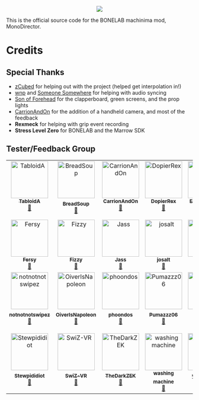 <p align="center">
  <img src="https://i.imgur.com/5XrPOnQ.png" />
</p>

This is the official source code for the BONELAB machinima mod, MonoDirector.

# Credits

## Special Thanks
- [zCubed](https://github.com/zCubed3) for helping out with the project (helped get interpolation in!)
- [wnp](https://github.com/wnp78) and [Someone Somewhere](https://github.com/someonesomewheredev) for helping with audio syncing
- [Son of Forehead](https://github.com/SonOfForehead) for the clapperboard, green screens, and the prop lights
- [CarrionAndOn](https://github.com/CarrionAndOn) for the addition of a handheld camera, and most of the feedback
- **Rexmeck** for helping with grip event recording
- **Stress Level Zero** for BONELAB and the Marrow SDK

## Tester/Feedback Group
<table>
  <tbody>
    <tr>
      <td align="center" valign="top" width="14.28%"><a href="https://github.com/Acerocks22"><img src="https://avatars.githubusercontent.com/u/4953770?v=4?s=100" width="100px;" alt="TabloidA"/><br /><sub><b>TabloidA</b></sub></a><br /><a href="https://github.com/Not-Enough-Photons/MonoDirector/issues?q=author%3AAcerocks22" title="Bug reports">🐛</a></td>
      <td align="center" valign="top" width="14.28%"><a href="https://github.com/BreadSoup"><img src="https://avatars.githubusercontent.com/u/79678268?v=4?s=100" width="100px;" alt="BreadSoup"/><b><sub><b>BreadSoup</b></sub></a><br /><a href="https://github.com/Not-Enough-Photons/MonoDirector/issues?q=author%3ABreadSoup" title="Bug reports">🐛</a></td>
      <td align="center" valign="top" width="14.28%"><a href="https://github.com/CarrionAndOn"><img src="https://avatars.githubusercontent.com/u/30084485?v=4?s=100" width="100px;" alt="CarrionAndOn"/><br /><sub><b>CarrionAndOn</b></sub></a><br /><a href="https://github.com/Not-Enough-Photons/MonoDirector/issues?q=author%3ACarrionAndOn" title="Bug reports">🐛</a></td>
      <td align="center" valign="top" width="14.28%"><a href="https://github.com/coldboiddcddd "><img src="https://avatars.githubusercontent.com/u/131008472?v=4?s=100" width="100px;" alt="DopierRex"/><br /><sub><b>DopierRex</b></sub></a><br /><a href="https://github.com/Not-Enough-Photons/MonoDirector/issues?q=author%3Acoldboiddcddd " title="Bug reports">🐛</a></td>
      <td align="center" valign="top" width="14.28%"><a href="https://github.com/D2Lx0wse"><img src="https://avatars.githubusercontent.com/u/92229936?v=4?s=100" width="100px;" alt="Everything on Arm"/><br /><sub><b>Everything on Arm</b></sub></a><br /><a href="https://github.com/Not-Enough-Photons/MonoDirector/issues?q=author%3AD2Lx0wse" title="Bug reports">🐛</a></td>
      <td align="center" valign="top" width="14.28%"><a href="https://github.com/dreamkitties"><img src="https://avatars.githubusercontent.com/u/132848532?v=4?s=100" width="100px;" alt="dreamkitties"/><br /><sub><b>dreamkitties</b></sub></a><br /><a href="https://github.com/Not-Enough-Photons/MonoDirector/issues?q=author%3Adreamkitties" title="Bug reports">🐛</a></td>
    </tr>
    <tr>
      <td align="center" valign="top" width="14.28%"><a href="https://github.com/FersyVR"><img src="https://avatars.githubusercontent.com/u/52735241?v=4?s=100" width="100px;" alt="Fersy"/><br /><sub><b>Fersy</b></sub></a><br /><a href="https://github.com/Not-Enough-Photons/MonoDirector/issues?q=author%3AFersyVR" title="Bug reports">🐛</a></td>
      <td align="center" valign="top" width="14.28%"><a href="https://github.com/Fizzyhex"><img src="https://avatars.githubusercontent.com/u/21183059?v=4?s=100" width="100px;" alt="Fizzy"/><br /><sub><b>Fizzy</b></sub></a><br /><a href="https://github.com/Not-Enough-Photons/MonoDirector/issues?q=author%3AFizzyhex" title="Bug reports">🐛</a></td>
      <td align="center" valign="top" width="14.28%"><a href="https://github.com/Jass3k"><img src="https://avatars.githubusercontent.com/u/133503198?v=4?s=100" width="100px;" alt="Jass"/><br /><sub><b>Jass</b></sub></a><br /><a href="https://github.com/Not-Enough-Photons/MonoDirector/issues?q=author%3AJass3k" title="Bug reports">🐛</a></td>
      <td align="center" valign="top" width="14.28%"><a href="https://github.com/josalt"><img src="https://avatars.githubusercontent.com/u/35170179?v=4?s=100" width="100px;" alt="josalt"/><br /><sub><b>josalt</b></sub></a><br /><a href="https://github.com/Not-Enough-Photons/MonoDirector/issues?q=author%3Ajosalt" title="Bug reports">🐛</a></td>
      <td align="center" valign="top" width="14.28%"><a href="https://github.com/Koniving"><img src="https://avatars.githubusercontent.com/u/18667806?v=4?s=100" width="100px;" alt="Koniving"/><br /><sub><b>Koniving</b></sub></a><br /><a href="https://github.com/Not-Enough-Photons/MonoDirector/issues?q=author%3AKoniving" title="Bug reports">🐛</a></td>
      <td align="center" valign="top" width="14.28%"><a href="https://github.com/MrBugo"><img src="https://avatars.githubusercontent.com/u/132851459?v=4?s=100" width="100px;" alt="MrBugo"/><br /><sub><b>MrBugo</b></sub></a><br /><a href="https://github.com/Not-Enough-Photons/MonoDirector/issues?q=author%3AMrBugo" title="Bug reports">🐛</a></td>
    </tr>
    <tr>
      <td align="center" valign="top" width="14.28%"><a href="https://github.com/notnotnotswipez"><img src="https://avatars.githubusercontent.com/u/13337586?v=4?s=100" width="100px;" alt="notnotnotswipez"/><b><sub><b>notnotnotswipez</b></sub></a><br /><a href="https://github.com/Not-Enough-Photons/MonoDirector/issues?q=author%3Anotnotnotswipez" title="Bug reports">🐛</a></td>
      <td align="center" valign="top" width="14.28%"><a href="https://github.com/OiverIsNapoleon"><img src="https://avatars.githubusercontent.com/u/132877507?v=4?s=100" width="100px;" alt="OiverIsNapoleon"/><b><sub><b>OiverIsNapoleon</b></sub></a><br /><a href="https://github.com/Not-Enough-Photons/MonoDirector/issues?q=author%3AOiverIsNapoleon" title="Bug reports">🐛</a></td>
      <td align="center" valign="top" width="14.28%"><a href="https://github.com/phoondos"><img src="https://avatars.githubusercontent.com/u/37457857?v=4?s=100" width="100px;" alt="phoondos"/><b><sub><b>phoondos</b></sub></a><br /><a href="https://github.com/Not-Enough-Photons/MonoDirector/issues?q=author%3Aphoondos" title="Bug reports">🐛</a></td>
      <td align="center" valign="top" width="14.28%"><a href="https://github.com/Pumazzz06"><img src="https://avatars.githubusercontent.com/u/132848657?v=4?s=100" width="100px;" alt="Pumazzz06"/><b><sub><b>Pumazzz06</b></sub></a><br /><a href="https://github.com/Not-Enough-Photons/MonoDirector/issues?q=author%3APumazzz06" title="Bug reports">🐛</a></td>
      <td align="center" valign="top" width="14.28%"><a href="https://github.com/SonOfForehead"><img src="https://avatars.githubusercontent.com/u/114877261?v=4?s=100" width="100px;" alt="Son of Forehead"/><b><sub><b>Son of Forehead</b></sub></a><br /><a href="https://github.com/Not-Enough-Photons/MonoDirector/issues?q=author%3ASonOfForehead" title="Bug reports">🐛</a></td>
      <td align="center" valign="top" width="14.28%"><a href="https://github.com/stayxlol"><img src="https://avatars.githubusercontent.com/u/106104730?v=4?s=100" width="100px;" alt="stayxlol"/><b><sub><b>stayxlol</b></sub></a><br /><a href="https://github.com/Not-Enough-Photons/MonoDirector/issues?q=author%3Astayxlol" title="Bug reports">🐛</a></td>
    </tr>
    <tr>
      <td align="center" valign="top" width="14.28%"><a href="https://github.com/Stewpididiot"><img src="https://avatars.githubusercontent.com/u/132130059?v=4?s=100" width="100px;" alt="Stewpididiot"/><b><sub><b>Stewpididiot</b></sub></a><br /><a href="https://github.com/Not-Enough-Photons/MonoDirector/issues?q=author%3AStewpididiot" title="Bug reports">🐛</a></td>
      <td align="center" valign="top" width="14.28%"><a href="https://github.com/SwiZ-VR"><img src="https://avatars.githubusercontent.com/u/124513376?v=4?s=100" width="100px;" alt="SwiZ-VR"/><b><sub><b>SwiZ-VR</b></sub></a><br /><a href="https://github.com/Not-Enough-Photons/MonoDirector/issues?q=author%3ASwiZ-VR" title="Bug reports">🐛</a></td>
      <td align="center" valign="top" width="14.28%"><a href="https://github.com/TheDarkZEK"><img src="https://avatars.githubusercontent.com/u/131480613?v=4?s=100" width="100px;" alt="TheDarkZEK"/><b><sub><b>TheDarkZEK</b></sub></a><br /><a href="https://github.com/Not-Enough-Photons/MonoDirector/issues?q=author%3APRIM" title="Bug reports">🐛</a></td>
      <td align="center" valign="top" width="14.28%"><a href="https://github.com/WashingmachineREAL"><img src="https://avatars.githubusercontent.com/u/132859402?v=4?s=100" width="100px;" alt="washing machine"/><b><sub><b>washing machine</b></sub></a><br /><a href="https://github.com/Not-Enough-Photons/MonoDirector/issues?q=author%3AWashingmachineREAL" title="Bug reports">🐛</a></td>
      <td align="center" valign="top" width="14.28%"><a href="https://github.com/yellowyears"><img src="https://avatars.githubusercontent.com/u/60519490?v=4?s=100" width="100px;" alt="yellowyears"/><b><sub><b>yellowyears</b></sub></a><br /><a href="https://github.com/Not-Enough-Photons/MonoDirector/issues?q=author%3Ayellowyears" title="Bug reports">🐛</a></td>
      <!--
      <td align="center" valign="top" width="14.28%"><a href="https://github.com/PRIM"><img src="https://avatars.githubusercontent.com/u/132851459?v=4?s=100" width="100px;" alt="ALT2"/><b><sub><b>ALT2</b></sub></a><br /><a href="https://github.com/Not-Enough-Photons/MonoDirector/issues?q=author%3APRIM" title="Bug reports">🐛</a></td>
      -->
    </tr>
  </tbody>
</table>